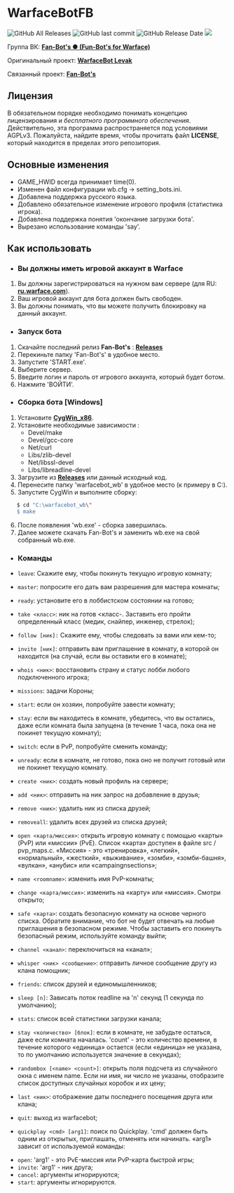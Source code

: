 # WarfaceBotFB 
![GitHub All Releases](https://img.shields.io/github/downloads/Lako-FC/warfacebot_fb/total?color=%231DC8EE&label=DOWNLOADS&logo=GitHub&logoColor=%231DC8EE&style=flat-square)
![GitHub last commit](https://img.shields.io/github/last-commit/Lako-FC/warfacebot_fb?color=%231DC8EE&label=LAST%20COMMIT&style=flat-square)
![GitHub Release Date](https://img.shields.io/github/release-date/Lako-FC/warfacebot_fb?color=%231DC8EE&label=RELEASE%20DATE&style=flat-square)
![](https://img.shields.io/badge/PRICE-free-%231DC8EE)

Группа ВК: **[Fan-Bot's ● (Fun-Bot's for Warface)][group_vk]**

Оригинальный проект: **[WarfaceBot Levak][wbl]**

Связанный проект: **[Fan-Bot's][fanbots]**

[my_vk]: https://vk.com/dlako
[group_vk]: https://vk.com/fanbots_wf
[wbl]: https://github.com/Levak/warfacebot
[wf_ru]: https://ru.warface.com/
[cygwin]: https://cygwin.com/install.html
[releases]: https://github.com/Lako-FC/warfacebot_fb/releases/
[releases_fanbots]: https://github.com/Lako-FC/Fan-Bots/releases/
[fanbots]: https://github.com/Lako-FC/Fan-Bots

## Лицензия

В обязательном порядке необходимо понимать концепцию лицензирования и _бесплатного программного обеспечения_. Действительно, эта программа распространяется под условиями AGPLv3. Пожалуйста, найдите время, чтобы прочитать файл
**LICENSE**, который находится в пределах этого репозитория.

## Основные изменения

- GAME_HWID всегда принимает time(0).
- Изменен файл конфигурации wb.cfg -> setting_bots.ini.
- Добавлена поддержка русского языка.
- Добавлено обязательное изменение игрового профиля (статистика игрока).
- Добавлена поддержка понятия 'окончание загрузки бота'.
- Вырезано использование команды 'say'.

## Как использовать

- ### Вы должны иметь игровой аккаунт в Warface

1. Вы должны зарегистрироваться на нужном вам сервере (для RU: **[ru.warface.com][wf_ru]**). 
2. Ваш игровой аккаунт для бота должен быть свободен.
3. Вы должны понимать, что вы можете получить блокировку на данный аккаунт.

- ### Запуск бота
1. Скачайте последний релиз **Fan-Bot's** : **[Releases][releases_fanbots]**
2. Перекиньте папку 'Fan-Bot's' в удобное место.
3. Запустите 'START.exe'.
4. Выберите сервер.
5. Введите логин и пароль от игрового аккаунта, который будет ботом.
6. Нажмите 'ВОЙТИ'.

- ### Сборка бота [Windows]
1. Установите **[CygWin_x86][cygwin]**.
2. Установите необходимые зависимости :
    - Devel/make
    - Devel/gcc-core
    - Net/curl
    - Libs/zlib-devel
    - Net/libssl-devel
    - Libs/libreadline-devel
3. Загрузите из **[Releases][releases]** или данный исходный код.
4. Перенесите папку 'warfacebot_wb' в удобное место (к примеру в C:\).
5. Запустите CygWin и выполните сборку:
```bash
   $ cd "C:\warfacebot_wb\"
   $ make
```
6. После появления 'wb.exe' - сборка завершилась.
7. Далее можете скачать Fan-Bot's и заменить wb.exe на свой собранный wb.exe.

- ### Команды
- `leave`: Скажите ему, чтобы покинуть текущую игровую комнату;
- `master`: попросите его дать вам разрешения для мастера комнаты;
- `ready`: установите его в лоббистском состоянии на готово;
- `take <класс>`: ник на готов <класс-. Заставить его пройти определенный класс (медик, снайпер, инженер, стрелок);
- `follow [ник]:` Скажите ему, чтобы следовать за вами или кем-то;
- `invite [ник]`: отправить вам приглашение в комнату, в которой он находится (на случай, если вы оставили его в комнате);
- `whois <ник>`: восстановить страну и статус лобби любого подключенного игрока;
- `missions`: задачи Короны;
- `start`: если он хозяин, попробуйте завести комнату;
- `stay`: если вы находитесь в комнате, убедитесь, что вы остались, даже если комната была запущена (в течение 1 часа, пока она не покинет текущую комнату);
- `switch`: если в PvP, попробуйте сменить команду;
- `unready`: если в комнате, не готово, пока оно не получит готовый или не покинет текущую комнату.

- `create <ник>`: создать новый профиль на сервере;
- `add <ник>`: отправить на ник запрос на добавление в друзья;
- `remove <ник>`: удалить ник из списка друзей;
- `removeall`: удалить всех друзей из списка друзей;
- `open <карта/миссия>`: открыть игровую комнату с помощью «карты» (PvP) или «миссии» (PvE). Список «карта» доступен в файле src / pvp_maps.c. «Миссия» - это «тренировка», «легкий», «нормальный», «жесткий», «выживание», «зомби», «зомби-башня», «вулкан», «анубис» или «campaingnsections»;
- `name <roomname>`: изменить имя PvP-комнаты;
- `change <карта/миссия>`: изменить на «карту» или «миссия». Смотри открыто;
- `safe <карта>`: создать безопасную комнату на основе черного списка. Обратите внимание, что бот не будет отвечать на любые приглашения в безопасном режиме. Чтобы заставить его покинуть безопасный режим, используйте команду выйти;
- `channel <канал>`: переключиться на «канал»;
- `whisper <ник> <сообщение>`: отправить личное сообщение другу из клана помощник;
- `friends`: список друзей и единомышленников;
- `sleep [n]`: Зависать поток readline на 'n' секунд (1 секунда по умолчанию);
- `stats`: список всей статистики загрузки канала;
- `stay <количество> [блок]`: если в комнате, не забудьте остаться, даже если комната началась. 'count' - это количество времени, в течение которого «единица» остается (если «единица» не указана, то по умолчанию используется значение в секундах);
- `randombox [<name> <count>]`: открыть поля подсчета из случайного окна с именем name. Если ни имя, ни число не указаны, отобразите список доступных случайных коробок и их цену;
- `last <ник>`: отображение даты последнего посещения друга или клана;
- `quit`: выход из warfacebot;

- `quickplay <cmd> [arg1]`: поиск по Quickplay. 'cmd' должен быть одним из открытых, приглашать, отменять или начинать. «arg1» зависит от используемой команды:
+ `open`: 'arg1' - это PvE-миссия или PvP-карта быстрой игры;
+ `invite`: 'arg1' - ник друга;
+ `cancel`: аргументы игнорируются;
+ `start`: аргументы игнорируются.
